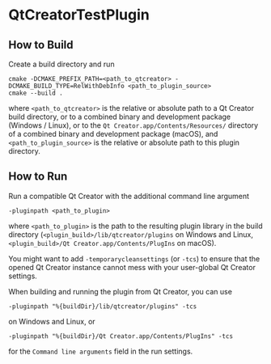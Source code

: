 # QtCreatorTestPlugin

## How to Build

Create a build directory and run

    cmake -DCMAKE_PREFIX_PATH=<path_to_qtcreator> -DCMAKE_BUILD_TYPE=RelWithDebInfo <path_to_plugin_source>
    cmake --build .

where `<path_to_qtcreator>` is the relative or absolute path to a Qt Creator build directory, or to a
combined binary and development package (Windows / Linux), or to the `Qt Creator.app/Contents/Resources/`
directory of a combined binary and development package (macOS), and `<path_to_plugin_source>` is the
relative or absolute path to this plugin directory.

## How to Run

Run a compatible Qt Creator with the additional command line argument

    -pluginpath <path_to_plugin>

where `<path_to_plugin>` is the path to the resulting plugin library in the build directory
(`<plugin_build>/lib/qtcreator/plugins` on Windows and Linux,
`<plugin_build>/Qt Creator.app/Contents/PlugIns` on macOS).

You might want to add `-temporarycleansettings` (or `-tcs`) to ensure that the opened Qt Creator
instance cannot mess with your user-global Qt Creator settings.

When building and running the plugin from Qt Creator, you can use

    -pluginpath "%{buildDir}/lib/qtcreator/plugins" -tcs

on Windows and Linux, or

    -pluginpath "%{buildDir}/Qt Creator.app/Contents/PlugIns" -tcs

for the `Command line arguments` field in the run settings.
